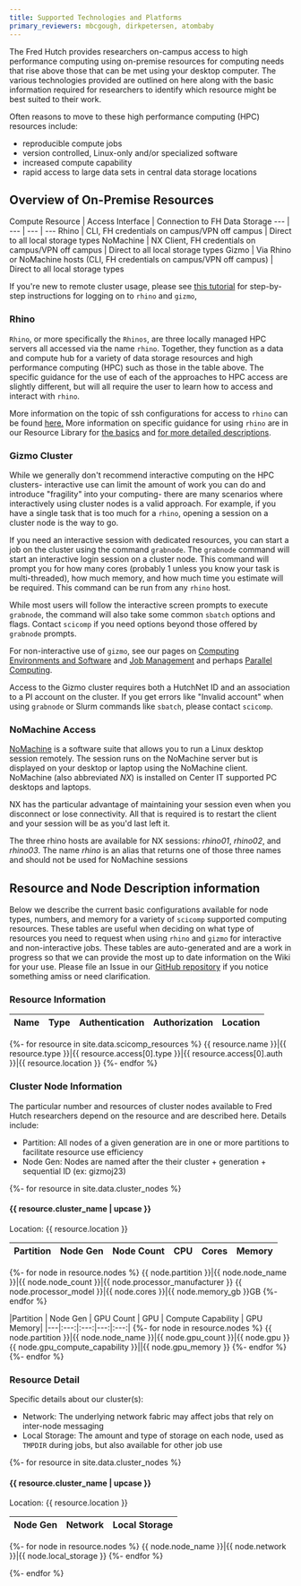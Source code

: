 ```yaml
---
title: Supported Technologies and Platforms
primary_reviewers: mbcgough, dirkpetersen, atombaby
---
```


The Fred Hutch provides researchers on-campus access to high performance computing using on-premise resources for computing needs that rise above those that can be met using your desktop computer.  The various technologies provided are outlined on here along with the basic information required for researchers to identify which resource might be best suited to their work.

Often reasons to move to these high performance computing (HPC) resources include:
- reproducible compute jobs
- version controlled, Linux-only and/or specialized software
- increased compute capability
- rapid access to large data sets in central data storage locations

## Overview of On-Premise Resources

Compute Resource | Access Interface | Connection to FH Data Storage
--- | --- | --- | ---
Rhino | CLI, FH credentials on campus/VPN off campus | Direct to all local storage types
NoMachine | NX Client, FH credentials on campus/VPN off campus | Direct to all local storage types
Gizmo | Via Rhino or NoMachine hosts (CLI, FH credentials on campus/VPN off campus) | Direct to all local storage types

If you're new to remote cluster usage, 
please see [this tutorial](/compdemos/first_rhino/)
for step-by-step instructions for logging on to `rhino` and `gizmo`,

### Rhino

`Rhino`, or more specifically the `Rhinos`, are three locally managed HPC servers all accessed via the name `rhino`. Together, they function as a data and compute hub for a variety of data storage resources and high performance computing (HPC) such as those in the table above. The specific guidance for the use of each of the approaches to HPC access are slightly different, but will all require the user to learn how to access and interact with `rhino`.

More information on the topic of ssh configurations for access to `rhino` can be found [here.](/scicomputing/access_methods/)
More information on specific guidance for using `rhino` are in our Resource Library for [the basics](/compdemos/first_rhino/) and [for more detailed descriptions](/compdemos/howtoRhino/).


### Gizmo Cluster

While we generally don't recommend interactive computing on the HPC clusters- interactive use can limit the amount of work you can do and introduce "fragility" into your computing- there are many scenarios where interactively using cluster nodes is a valid approach.  For example, if you have a single task that is too much for a `rhino`, opening a session on a cluster node is the way to go.

If you need an interactive session with dedicated resources, you can start a job on the cluster using the command `grabnode`.  The `grabnode` command will start an interactive login session on a cluster node.  This command will prompt you for how many cores (probably 1 unless you know your task is multi-threaded), how much memory, and how much time you estimate will be required. This command can be run from any `rhino` host.  

While most users will follow the interactive screen prompts to execute `grabnode`,
the command will also take some common `sbatch` options and flags. 
Contact `scicomp` if you need options beyond those offered by `grabnode` prompts.

For non-interactive use of `gizmo`, see our pages on [Computing Environments and Software](/scicomputing/compute_environments/) and [Job Management](/scicomputing/compute_jobs/) and perhaps [Parallel Computing](/scicomputing/compute_parallel/).  

Access to the Gizmo cluster requires both a HutchNet ID and an association to a PI account on the cluster.  If you get errors like "Invalid account" when using `grabnode` or Slurm commands like `sbatch`, please contact `scicomp`.

### NoMachine Access

[NoMachine](https://www.nomachine.com/) is a software suite that allows you to run a Linux desktop session remotely.  The session runs on the NoMachine server but is displayed on your desktop or laptop using the NoMachine client.  NoMachine (also abbreviated _NX_) is installed on Center IT supported PC desktops and laptops.

NX has the particular advantage of maintaining your session even when you disconnect or lose connectivity.  All that is required is to restart the client and your session will be as you'd last left it.

The three rhino hosts are available for NX sessions: _rhino01_, _rhino02_, and _rhino03_.  The name _rhino_ is an alias that returns one of those three names and should not be used for NoMachine sessions

## Resource and Node Description information

Below we describe the current basic configurations available for node types, numbers, and memory for a variety of `scicomp` supported computing resources.  These tables are useful when deciding on what type of resources you need to request when using `rhino` and `gizmo` for interactive and non-interactive jobs.  These tables are auto-generated and are a work in progress so that we can provide the most up to date information on the Wiki for your use.  Please file an Issue in our [GitHub repository](https://github.com/FredHutch/wiki/issues) if you notice something amiss or need clarification.

### Resource Information
<!--This table is auto-generated based on the yaml in _data/scicomp_resources.yaml, and is a work in progress.  -->


Name|Type|Authentication|Authorization|Location
---|---|---|---|---
{%- for resource in site.data.scicomp_resources %}
{{ resource.name }}|{{ resource.type }}|{{ resource.access[0].type }}|{{ resource.access[0].auth }}|{{ resource.location }}
{%- endfor %}

### Cluster Node Information
<!--This table is auto-generated based on the yaml in _data/cluster_nodes.yaml-->
The particular number and resources of cluster nodes available to Fred Hutch researchers depend on the resource and are described here. Details include:
- Partition: All nodes of a given generation are in one or more partitions to facilitate resource use efficiency
- Node Gen: Nodes are named after the their cluster + generation + sequential ID (ex: gizmoj23)

{%- for resource in site.data.cluster_nodes %}

#### {{ resource.cluster_name | upcase }}
Location: {{ resource.location }}

|Partition|Node Gen|Node Count|CPU|Cores|Memory|
|---|:---:|:---:|---:|:---:|:---:|
{%- for node in resource.nodes %}
{{ node.partition }}|{{ node.node_name }}|{{ node.node_count }}|{{ node.processor_manufacturer }} {{ node.processor_model }}|{{ node.cores }}|{{ node.memory_gb }}GB
{%- endfor %}

|Partition | Node Gen | GPU Count | GPU | Compute Capability | GPU Memory|
|---|:---:|:---:|---:|:---:|
{%- for node in resource.nodes %}
{{ node.partition }}|{{ node.node_name }}|{{ node.gpu_count }}|{{ node.gpu }} {{ node.gpu_compute_capability }}||{{ node.gpu_memory }}
{%- endfor %}
{%- endfor %}

### Resource Detail
Specific details about our cluster(s):
- Network: The underlying network fabric may affect jobs that rely on inter-node messaging
- Local Storage: The amount and type of storage on each node, used as `TMPDIR` during jobs, but also available for other job use

{%- for resource in site.data.cluster_nodes %}

#### {{ resource.cluster_name | upcase }}
Location: {{ resource.location }}

|Node Gen|Network|Local Storage|
|---|---|---|
{%- for node in resource.nodes %}
{{ node.node_name }}|{{ node.network }}|{{ node.local_storage }}
{%- endfor %}

{%- endfor %}
